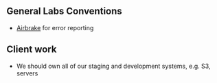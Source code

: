 ## General Labs Conventions
* [Airbrake](airbrake.io) for error reporting

## Client work
* We should own all of our staging and development systems, e.g. S3, servers
